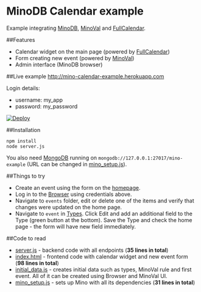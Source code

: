 MinoDB Calendar example
======

Example integrating [MinoDB](https://github.com/MarcusLongmuir/MinoDB/), [MinoVal](https://github.com/MarcusLongmuir/MinoVal/) and [FullCalendar](https://github.com/arshaw/fullcalendar).

##Features
* Calendar widget on the main page (powered by [FullCalendar](https://github.com/arshaw/fullcalendar))
* Form creating new event (powered by [MinoVal](https://github.com/MarcusLongmuir/MinoVal))
* Admin interface (MinoDB browser)

##Live example
http://mino-calendar-example.herokuapp.com

Login details:
* username: my_app
* password: my_password

[![Deploy](https://www.herokucdn.com/deploy/button.png)](https://heroku.com/deploy?template=https://github.com/bestan/mino-calendar-example)

##Installation
```
npm install
node server.js
```
You also need [MongoDB](http://www.mongodb.org/) running on ```mongodb://127.0.0.1:27017/mino-example``` (URL can be changed in [mino_setup.js](mino_setup.js)).

##Things to try
* Create an event using the form on the [homepage](http://mino-calendar-example.herokuapp.com/).
* Log in to the [Browser](http://mino-calendar-example.herokuapp.com/mino/browser/) using credentials above.
* Navigate to ```events``` folder, edit or delete one of the items and verify that changes were updated on the home page.
* Navigate to ```event``` in [Types](http://mino-calendar-example.herokuapp.com/mino/browser/event). Click Edit and add an additional field to the Type (green button at the bottom). Save the Type and check the home page - the form will have new field immediately.

##Code to read
* [server.js](server.js) - backend code with all endpoints (**35 lines in total**)
* [index.html](public/index.html) - frontend code with calendar widget and new event form (**98 lines in total**)
* [initial_data.js](initial_data.js) - creates initial data such as types, MinoVal rule and first event. All of it can be created using Browser and MinoVal UI.
* [mino_setup.js](mino_setup.js) - sets up Mino with all its dependencies (**31 lines in total**)
